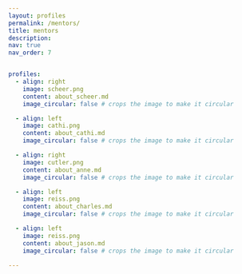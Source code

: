 ```yaml
---
layout: profiles
permalink: /mentors/
title: mentors
description: 
nav: true
nav_order: 7


profiles:
  - align: right
    image: scheer.png
    content: about_scheer.md
    image_circular: false # crops the image to make it circular

  - align: left
    image: cathi.png
    content: about_cathi.md
    image_circular: false # crops the image to make it circular

  - align: right
    image: cutler.png
    content: about_anne.md
    image_circular: false # crops the image to make it circular

  - align: left
    image: reiss.png
    content: about_charles.md
    image_circular: false # crops the image to make it circular

  - align: left
    image: reiss.png
    content: about_jason.md
    image_circular: false # crops the image to make it circular

---
```

    
 

